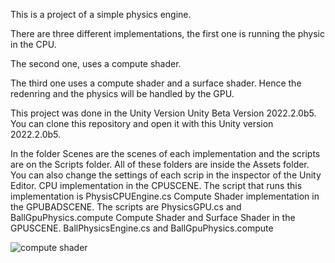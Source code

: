 

This is a project of a simple physics engine.

There are three different implementations, the first one is running the physic in the CPU.

The second one, uses a compute shader.

The third one uses a compute shader and a surface shader. Hence the redenring and the physics will be handled by the GPU.


This project was done in the Unity Version Unity Beta Version 2022.2.0b5. You can clone this repository and open it with this Unity
version 2022.2.0b5.

In the folder Scenes are the scenes of each implementation and the scripts are on the Scripts folder. All of these folders are inside
the Assets folder. You can also change the settings of each scrip in the inspector of the Unity Editor.
CPU implementation in the CPUSCENE. The script that runs this implementation is PhysisCPUEngine.cs 
Compute Shader implementation in the GPUBADSCENE. The scripts are PhysicsGPU.cs and BallGpuPhysics.compute
Compute Shader and Surface Shader in the GPUSCENE. BallPhysicsEngine.cs and  BallGpuPhysics.compute


![compute shader](https://github.com/Galleta12/ComputeShaderPhysic/assets/79543944/9d2da8f5-5ce0-4066-89b1-49a61af53d45)
